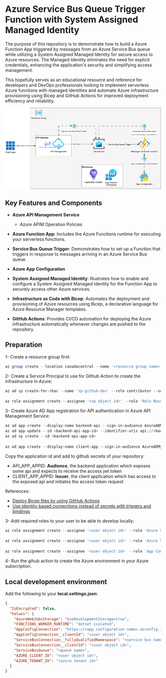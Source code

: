 # Azure Service Bus Queue Trigger Function with System Assigned Managed Identity

The purpose of this repository is to demonstrate how to build a Azure Function App triggered by messages from an Azure Service Bus queue while utilizing a System Assigned Managed Identity for secure access to Azure resources. The Managed Identity eliminates the need for explicit credentials, enhancing the application's security and simplifying access management.

This hopefully serves as an educational resource and reference for developers and DevOps professionals looking to implement serverless Azure functions with managed identities and automate Azure infrastructure provisioning using Bicep and GitHub Actions for improved deployment efficiency and reliability.

![architecture diagram](docs/architecture.png)

## Key Features and Components
- **Azure API Management Service**
  - Azure APIM Operation Policies

- **Azure Function App**: Includes the Azure Functions runtime for executing your serverless functions.

- **Service Bus Queue Trigger**: Demonstrates how to set up a Function that triggers in response to messages arriving in an Azure Service Bus queue.

- **Azure App Configuration**

- **System Assigned Managed Identity**: Illustrates how to enable and configure a System Assigned Managed Identity for the Function App to securely access other Azure services.

- **Infrastructure as Code with Bicep**: Automates the deployment and provisioning of Azure resources using Bicep, a declarative language for Azure Resource Manager templates.

- **GitHub Actions**: Provides CI/CD automation for deploying the Azure infrastructure automatically whenever changes are pushed to the repository.

## Preparation

1- Create a resource group first:

```powershell
az group create --location canadacentral --name '<resource group name>'
```

2- Create a Service Principal to use for Github Action to create the infrastructure in Azure:

```powershell
az ad sp create-for-rbac --name 'sp-github-dev' --role contributor --scopes '/subscriptions/<subscription id>/resourceGroups/<resource group name>' --json-auth

az role assignment create --assignee '<sp object id>' --role 'Role Based Access Control Administrator (Preview)' --scope 'subscriptions/<subscription id>/resourceGroups/<resource group name>'
```

3- Create Azure AD App registration for API authentication in Azure API Management Service:
```powershell
az ad app create --display-name backend-api --sign-in-audience AzureADMyOrg --app-roles backend-manifest.json
az ad app update --id <backend-api-app-id> --identifier-uris api://<backend-api-app-id>
az ad sp create --id <backend-api-app-id>

az ad app create --display-name client-app --sign-in-audience AzureADMyOrg --required-resource-accesses client-manifest.json
```
Copy the application id and add to github secrets of your repository:
- API_APP_APPID: **Audience**, the backend application which exposes some api and expects to receive the access jwt token
- CLIENT_APP_APPID: **Issuer**, the client application which has access to the exposed api and initiates the access token request

References:

- [Deploy Bicep files by using GitHub Actions](https://learn.microsoft.com/en-us/azure/azure-resource-manager/bicep/deploy-github-actions?tabs=userlevel%2CCLI)
- [Use identity-based connections instead of secrets with triggers and bindings](https://learn.microsoft.com/en-us/azure/azure-functions/functions-identity-based-connections-tutorial-2)

3- Add required roles to your user to be able to develop locally:

```powershell
az role assignment create --assignee '<user object id>' --role 'Azure Service Bus Data Receiver' --scope '/subscriptions/<subscription id>/resourceGroups/<resource group name>/providers/Microsoft.ServiceBus/namespaces/<service bus namespace>'

az role assignment create --assignee '<user object id>' --role 'Azure Service Bus Data Owner' --scope '/subscriptions/<subscription id>/resourceGroups/<resource group name>/providers/Microsoft.ServiceBus/namespaces/<service bus namespace>'

az role assignment create --assignee '<user object id>' --role 'App Configuration Data Reader' --scope '/subscriptions/<subscription id>/resourceGroups/<resource group name>/providers/Microsoft.AppConfiguration/configurationStores/<app configuration name>'
```

4- Run the gihub action to create the Azure environment in your Azure subscription.

## Local development environment

Add the following to your **local.settings.json**:

```json
{
  "IsEncrypted": false,
  "Values": {
    "AzureWebJobsStorage": "UseDevelopmentStorage=true",
    "FUNCTIONS_WORKER_RUNTIME": "dotnet-isolated",
    "AppConfigConnection": "https://<app configuration name>.azconfig.io",
    "AppConfigConnection__clientId": "<user object id>",
    "ServiceBusConnection__fullyQualifiedNamespace": "<service bus namespace>.servicebus.windows.net",
    "ServiceBusConnection__clientId": "<user object id>",
    "ServiceBusQueue": "<queue name>",
    "AZURE_CLIENT_ID": "<user object id>",
    "AZURE_TENANT_ID": "<azure tenant id>"
  }
}
```
